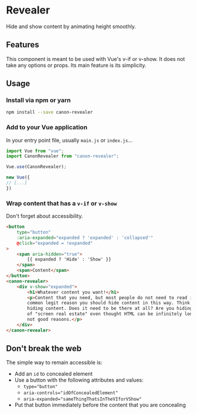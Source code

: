 # Revealer

Hide and show content by animating height smoothly.

## Features

This component is meant to be used with Vue's v-if or v-show.  It does not take any options or props. Its main feature is its simplicity.

## Usage

### Install via npm or yarn

```bash
npm install --save canon-revealer
```

### Add to your Vue application

In your entry point file, usually `main.js` or `index.js`...

```js
import Vue from "vue";
import CanonRevealer from "canon-revealer";

Vue.use(CanonRevealer);

new Vue({
// [...]
})
```

### Wrap content that has a `v-if` or `v-show`

Don't forget about accessibility.

```html
<button
    type="button" 
    :aria-expanded="expanded ? 'expanded' : 'collapsed'"  
    @click="expanded = !expanded"
>
    <span aria-hidden="true">
        {{ expanded ? 'Hide' : 'Show' }}
    </span>
    <span>Content</span>
</button>
<canon-revealer>
    <div v-show="expanded">
        <h1>Whatever content you want!</h1>
        <p>Content that you need, but most people do not need to read is the most
        common legit reason you should hide content in this way. Think hard before
        hiding content. Does it need to be there at all? Are you hiding it because
        of "screen real estate" even thought HTML can be infinitely long? These are
        not good reasons.</p>
    </div>
</canon-revealer>
```

## Don't break the web

The simple way to remain accessible is:

- Add an `id` to concealed element
- Use a button with the following attributes and values:
    - `type="button"`
    - `aria-controls="idOfConcealedElement"`
    - `aria-expanded="sameThingThatsInTheVIforVShow"`
- Put that button immediately before the content that you are concealing
